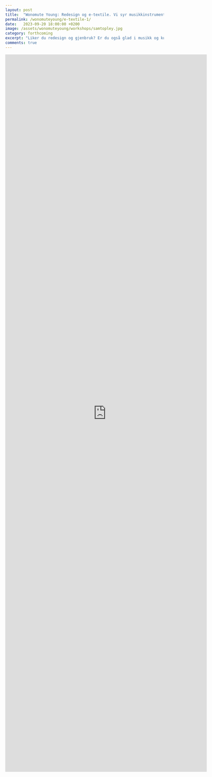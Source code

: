 ```yaml
---
layout: post
title:  "Wonomute Young: Redesign og e-textile. Vi syr musikkinstrumenter!"
permalink: /wonomuteyoung/e-textile-1/
date:   2023-09-20 18:00:00 +0200
image: /assets/wonomuteyoung/workshops/samtopley.jpg
category: forthcoming
excerpt: "Liker du redesign og gjenbruk? Er du også glad i musikk og kunne tenke deg å lage musikalske klær? I denne workshopen lager vi musikkinstrumenter med e-textile, en teknikk som gjør at man kan lage elektroniske kretser med ledende sytråd."
comments: true
---
```


<iframe src="https://docs.google.com/forms/d/e/1FAIpQLScOCkgDlcKw3ZN1zcjmVTX8UaifizfcjZJ9K8eGBooxEVqQpg/viewform?embedded=true" width="640" height="2275" frameborder="0" marginheight="0" marginwidth="0">Laster inn …</iframe>
